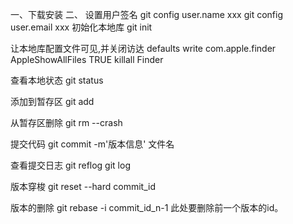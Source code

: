 一、下载安装
二、
设置用户签名
git config user.name xxx
git config user.email xxx
初始化本地库
git init

让本地库配置文件可见,并关闭访达
defaults write com.apple.finder AppleShowAllFiles TRUE
killall Finder  

查看本地状态
git status

添加到暂存区
git add 

从暂存区删除
git rm --crash 

提交代码
git commit -m'版本信息' 文件名

查看提交日志
git reflog
git log

版本穿梭
git reset --hard commit_id

版本的删除
git rebase -i commit_id_n-1  此处要删除前一个版本的id。